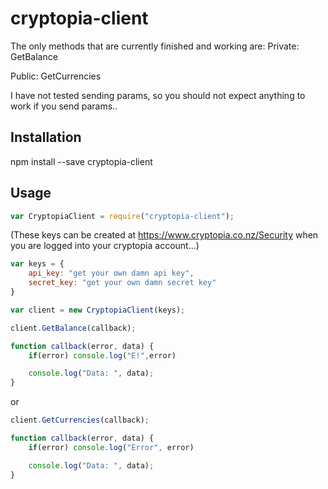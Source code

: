 # cryptopia-client

The only methods that are currently finished and working are:
Private:
		GetBalance

Public:
		GetCurrencies

I have not tested sending params, so you should not expect anything to work if you send params..

## Installation
npm install --save cryptopia-client


## Usage
```js
var CryptopiaClient = require("cryptopia-client");
```
(These keys can be created at https://www.cryptopia.co.nz/Security when you are logged into your cryptopia account...)
```js
var keys = {
	api_key: "get your own damn api key",
	secret_key: "get your own damn secret key"
}

var client = new CryptopiaClient(keys);

client.GetBalance(callback);

function callback(error, data) {
	if(error) console.log("E!",error)

	console.log("Data: ", data);
}
```
or
```js
client.GetCurrencies(callback);

function callback(error, data) {
	if(error) console.log("Error", error)

	console.log("Data: ", data);
}
```


